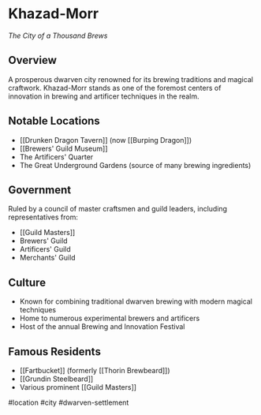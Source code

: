 # Khazad-Morr
*The City of a Thousand Brews*

## Overview
A prosperous dwarven city renowned for its brewing traditions and magical craftwork. Khazad-Morr stands as one of the foremost centers of innovation in brewing and artificer techniques in the realm.

## Notable Locations
- [[Drunken Dragon Tavern]] (now [[Burping Dragon]])
- [[Brewers' Guild Museum]]
- The Artificers' Quarter
- The Great Underground Gardens (source of many brewing ingredients)

## Government
Ruled by a council of master craftsmen and guild leaders, including representatives from:
- [[Guild Masters]]
- Brewers' Guild
- Artificers' Guild
- Merchants' Guild

## Culture
- Known for combining traditional dwarven brewing with modern magical techniques
- Home to numerous experimental brewers and artificers
- Host of the annual Brewing and Innovation Festival

## Famous Residents
- [[Fartbucket]] (formerly [[Thorin Brewbeard]])
- [[Grundin Steelbeard]]
- Various prominent [[Guild Masters]]

#location #city #dwarven-settlement